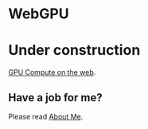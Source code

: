﻿# WebGPU
# Under construction

[GPU Compute on the web](https://web.dev/gpu-compute/).

 ## Have a job for me?
Please read [About Me](https://anhr.github.io/AboutMe/).
